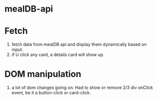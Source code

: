 # mealDB-api
# Fetch
1. fetch data from mealDB api and display them dynamically based on input.
2. if U click any card, a details card will show up.
# DOM manipulation
1. a lot of dom changes going on. Had to show or remove 2/3 div onClick event, be it a button-click or card-click.
